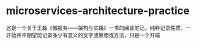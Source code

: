 # microservices-architecture-practice
这是一个关于王磊《微服务——架构与实践》一书的阅读笔记，纯粹记录性质，一开始并不期望能记录多少有意义的文字或思想或方法，只是一个开端
